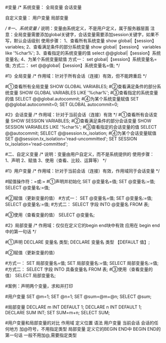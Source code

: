 #变量
/*
系统变量：
	全局变量
	会话变量

自定义变量：
	用户变量
	局部变量

*/
#一、系统变量
/*
说明：变量由系统定义，不是用户定义，属于服务器层面
注意：全局变量需要添加global关键字，会话变量需要添加session关键字，如果不写，默认会话级别
使用步骤：
1、查看所有系统变量
show global|【session】variables;
2、查看满足条件的部分系统变量
show global|【session】 variables like '%char%';
3、查看指定的系统变量的值
select @@global|【session】系统变量名;
4、为某个系统变量赋值
方式一：
set global|【session】系统变量名=值;
方式二：
set @@global|【session】系统变量名=值;
*/

#1》全局变量
/*
作用域：针对于所有会话（连接）有效，但不能跨重启
*/

#①查看所有全局变量
SHOW GLOBAL VARIABLES;
#②查看满足条件的部分系统变量
SHOW GLOBAL VARIABLES LIKE '%char%';
#③查看指定的系统变量的值
SELECT @@global.autocommit;
#④为某个系统变量赋值
SET @@global.autocommit=0;
SET GLOBAL autocommit=0;

#2》会话变量
/*
作用域：针对于当前会话（连接）有效
*/
#①查看所有会话变量
SHOW SESSION VARIABLES;
#②查看满足条件的部分会话变量
SHOW SESSION VARIABLES LIKE '%char%';
#③查看指定的会话变量的值
SELECT @@autocommit;
SELECT @@session.tx_isolation;
#④为某个会话变量赋值
SET @@session.tx_isolation='read-uncommitted';
SET SESSION tx_isolation='read-committed';

#二、自定义变量
/*
说明：变量由用户自定义，而不是系统提供的
使用步骤：
1、声明
2、赋值
3、使用（查看、比较、运算等）
*/

#1》用户变量
/*
作用域：针对于当前会话（连接）有效，作用域同于会话变量
*/

#赋值操作符：=或:=
#①声明并初始化
SET @变量名=值;
SET @变量名:=值;
SELECT @变量名:=值;

#②赋值（更新变量的值）
#方式一：
SET @变量名=值;
SET @变量名:=值;
SELECT @变量名:=值;
#方式二：
SELECT 字段 INTO @变量名
FROM 表;

#③使用（查看变量的值）
SELECT @变量名;


#2》局部变量
/*
作用域：仅仅在定义它的begin end块中有效
应用在 begin end中的第一句话
*/

#①声明
DECLARE 变量名 类型;
DECLARE 变量名 类型 【DEFAULT 值】;

#②赋值（更新变量的值）

#方式一：
	SET 局部变量名=值;
	SET 局部变量名:=值;
	SELECT 局部变量名:=值;
#方式二：
	SELECT 字段 INTO 具备变量名
	FROM 表;
#③使用（查看变量的值）
SELECT 局部变量名;

#案例：声明两个变量，求和并打印

#用户变量
SET @m=1;
SET @n=1;
SET @sum=@m+@n;
SELECT @sum;

#局部变量
DECLARE m INT DEFAULT 1;
DECLARE n INT DEFAULT 1;
DECLARE SUM INT;
SET SUM=m+n;
SELECT SUM;

#用户变量和局部变量的对比
		作用域			定义位置		语法
用户变量	当前会话		会话的任何地方		加@符号，不用指定类型
局部变量	定义它的BEGIN END中 	BEGIN END的第一句话	一般不用加@,需要指定类型


